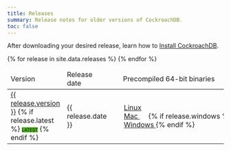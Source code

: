 ```yaml
---
title: Releases
summary: Release notes for older versions of CockroachDB.
toc: false
---
```


<style>
.release-table .fa {
    margin-right: 2px;
}

.os-release-link {
    margin-right: 20px;
}

.os-release-link:last-child {
    margin-right: 0;
}

.os-release-cell {
    padding-left: 30px;
    padding-right: 30px;
    white-space: nowrap;
}

.latest {
    background-color: #fafdf6;
}

.badge {
    background-color: #4eb21d;
    font-size: 10px;
    text-transform: uppercase;
    vertical-align: middle;
}
</style>

After downloading your desired release, learn how to [Install CockroachDB](install-cockroachdb.html).

<table class="release-table">
<thead>
<tr>
  <td>Version</td>
  <td>Release date</td>
  <td class="os-release-cell">Precompiled 64-bit binaries</td>
  <td>Source code</td>
</tr>
</thead>

<tbody>
{% for release in site.data.releases %}
    <tr {% if release.latest %}class="latest"{% endif %}>
        <td>
            <a href="{{ release.version }}.html">{{ release.version }}</a>
            {% if release.latest %}
                <span class="badge">Latest</span>
            {% endif %}
        </td>
        <td>{{ release.date }}</td>
        <td class="os-release-cell">
            <a class="os-release-link" href="https://binaries.cockroachdb.com/cockroach-{{ release.version }}.linux-amd64.tgz">
                <i class="fa fa-linux" aria-hidden="true"></i> Linux
            </a>
            <wbr>
            <a class="os-release-link" href="https://binaries.cockroachdb.com/cockroach-{{ release.version }}.darwin-10.9-amd64.tgz">
                <i class="fa fa-apple" aria-hidden="true"></i> Mac
            </a>
            {% if release.windows %}
                <wbr>
                <a class="os-release-link" href="https://binaries.cockroachdb.com/cockroach-{{ release.version }}.windows-6.2-amd64.tgz">
                    <i class="fa fa-windows" aria-hidden="true"></i> Windows
                </a>
            {% endif %}
        </td>
        <td>
            {% if release.source %}
            <a href="https://binaries.cockroachdb.com/cockroach-{{ release.version }}.src.tgz">
                <i class="fa fa-file-archive-o" aria-hidden="true"></i> Source code
            </a>
            {% endif %}
        </td>
    </tr>
{% endfor %}
</tbody>
</table>
